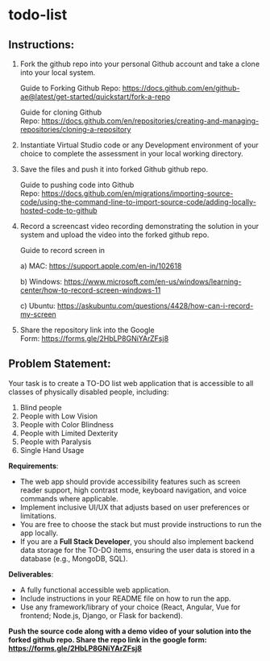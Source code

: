 # todo-list

## Instructions:

1. Fork the github repo into your personal Github account and take a clone into your local system.
    
    Guide to Forking Github Repo: https://docs.github.com/en/github-ae@latest/get-started/quickstart/fork-a-repo
    
    Guide for cloning Github Repo: https://docs.github.com/en/repositories/creating-and-managing-repositories/cloning-a-repository
    
2. Instantiate Virtual Studio code or any Development environment of your choice to complete the assessment in your local working directory.
3. Save the files and push it into forked Github github repo.
    
    Guide to pushing code into Github Repo: https://docs.github.com/en/migrations/importing-source-code/using-the-command-line-to-import-source-code/adding-locally-hosted-code-to-github
    
4. Record a screencast video recording demonstrating the solution in your system and upload the video into the forked github repo.
    
    Guide to record screen in
    
    a) MAC: https://support.apple.com/en-in/102618
    
    b) Windows: https://www.microsoft.com/en-us/windows/learning-center/how-to-record-screen-windows-11
    
    c) Ubuntu: https://askubuntu.com/questions/4428/how-can-i-record-my-screen
    
5. Share the repository link into the Google Form: https://forms.gle/2HbLP8GNiYArZFsj8


## Problem Statement:

Your task is to create a TO-DO list web application that is accessible to all classes of physically disabled people, including:
1.  Blind people
2.   People with Low Vision
3.   People with Color Blindness
4.   People with Limited Dexterity
5.   People with Paralysis
6.   Single Hand Usage

**Requirements**:

- The web app should provide accessibility features such as screen reader support, high contrast mode, keyboard navigation, and voice commands where applicable.
- Implement inclusive UI/UX that adjusts based on user preferences or limitations.
- You are free to choose the stack but must provide instructions to run the app locally.
- If you are a **Full Stack Developer**, you should also implement backend data storage for the TO-DO items, ensuring the user data is stored in a database (e.g., MongoDB, SQL).

**Deliverables**:

- A fully functional accessible web application.
- Include instructions in your README file on how to run the app.
- Use any framework/library of your choice (React, Angular, Vue for frontend; Node.js, Django, or Flask for backend).

**Push the source code along with a demo video of your solution into the forked github repo. Share the repo link in the google form: https://forms.gle/2HbLP8GNiYArZFsj8**

